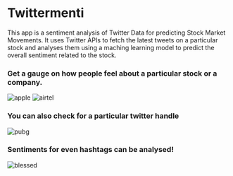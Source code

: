 

#  Twittermenti

This app is a sentiment analysis of Twitter Data for predicting Stock Market Movements. It uses Twitter APIs to fetch the latest tweets on a particular stock and analyses them using a maching learning model to predict the overall sentiment related to the stock.

### Get a gauge on how people feel about a particular stock or a company.

![apple](https://user-images.githubusercontent.com/67234999/88817156-cb2cad80-d1da-11ea-94ce-a178399c04cd.png)
![airtel](https://user-images.githubusercontent.com/67234999/88817164-cd8f0780-d1da-11ea-9a12-193df27dd965.png)

### You can also check for a particular twitter handle

![pubg](https://user-images.githubusercontent.com/67234999/88817143-c831bd00-d1da-11ea-8ee4-bc5bf7bd374c.png)

### Sentiments for even hashtags can be analysed!

![blessed](https://user-images.githubusercontent.com/67234999/88817160-cc5dda80-d1da-11ea-84e7-b9eff2a08622.png)


